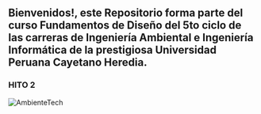## Bienvenidos!, este Repositorio forma parte del curso Fundamentos de Diseño del 5to ciclo de las carreras de Ingeniería Ambiental e Ingeniería Informática de la prestigiosa Universidad Peruana Cayetano Heredia.
### HITO 2

![AmbienteTech](https://github.com/JefHuiza/Fundamentos-de-Dise-o/assets/151795724/ec2e4b78-4f34-40d6-8a56-f5b0bcc08fbf)
